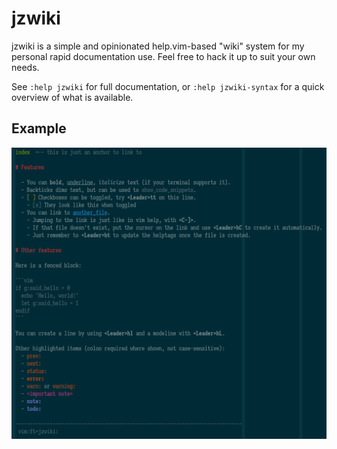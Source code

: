 # jzwiki

jzwiki is a simple and opinionated help.vim-based "wiki" system for my personal rapid documentation use. Feel free to hack it up to suit your own needs.

See `:help jzwiki` for full documentation, or `:help jzwiki-syntax` for a quick overview of what is available.

## Example

![Example image based on examples/index.txt](examples/screenshot.png)
